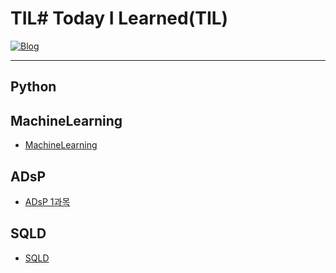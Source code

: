 # TIL# Today I Learned(TIL)
[![Blog](https://img.shields.io/badge/Blog-jmsmg.github.io-green.svg)](https://jmsmg.github.io/)

---
## Python

## MachineLearning
- [MachineLearning](https://github.com/jmsmg/TIL/tree/main/MachineLearning/MachineLearning.md)

## ADsP
- [ADsP 1과목](https://github.com/jmsmg/TIL/tree/main/ADsP/ADsP필기노트.md)

## SQLD
- [SQLD](https://github.com/jmsmg/TIL/tree/main/SQLD/QLD필기.md)
